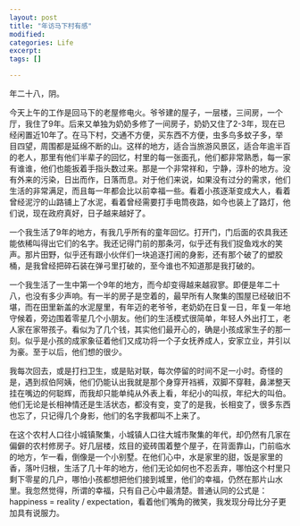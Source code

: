 ```yaml
---
layout: post
title: "年访马下村有感"
modified:
categories: Life
excerpt:
tags: []

---
```

年二十八，阴。

今天上午的工作是回马下的老屋修电火。爷爷建的屋子，一层楼，三间房，一个厅，我住了9年。后来又单独为奶奶多修了一间房子，奶奶又住了2-3年，现在已经闲置近10年了。在马下村，交通不方便，买东西不方便，虫多鸟多蚊子多，举目四望，周围都是延绵不断的山。这样的地方，适合当旅游风景区，适合年逾半百的老人，那里有他们半辈子的回忆，村里的每一张面孔，他们都非常熟悉，每一家有谁谁，他们也能扳着手指头数过来。那是一个非常祥和，宁静，淳朴的地方。没有外来的污染，日出而作，日落而息。对于他们来说，如果没有过分的需求，他们生活的非常满足，而且每一年都会比以前幸福一些。看着小孩逐渐变成大人，看着曾经泥泞的山路铺上了水泥，看着曾经需要打手电筒夜路，如今也装上了路灯，他们说，现在政府真好，日子越来越好了。

一个我生活了9年的地方，有我几乎所有的童年回忆。打开门，门后面的农具我还能依稀叫得出它们的名字。我还记得门前的那条河，似乎还有我们捉鱼戏水的笑声。那片田野，似乎还有跟小伙伴们一块追逐打闹的身影，还有那个破了的塑胶桶，是我曾经把碎石装在弹弓里打破的，至今谁也不知道那是我打破的。

一个我生活了一生中第一个9年的地方，而今却变得越来越寂寥。即便是年二十八，也没有多少声响。有一半的房子是空着的，最早所有人聚集的围屋已经破旧不堪，而在田里新盖的水泥屋里，有年迈的老爷爷，老奶奶在日复一日，年复一年地守候着，旁边围着零星几个小朋友。他们的生活模式很简单，年轻人外出打工，老人家在家带孩子。看似为了几个钱，其实他们最开心的，确是小孩成家生子的那一刻。似乎是小孩的成家象征着他们又成功将一个子女抚养成人，安家立业，并引以为豪。至于以后，他们想的很少。

我每次回去，或是打扫卫生，或是贴对联，每次停留的时间不足一小时。奇怪的是，遇到叔伯阿姨，他们仍能认出我就是那个身穿开裆裤，双脚不穿鞋，鼻涕整天挂在嘴边的何聪辉，而我却只能单纯从外表上看，年纪小的叫叔，年纪大的叫伯。他们无论是长相神情还是生活状态，都没有变，变了的是我，长相变了，很多东西也忘了，只记得几个身影，他们的名字我都叫不上来了。

在这个农村人口往小城镇聚集，小城镇人口往大城市聚集的年代，却仍然有几家在偏僻的农村修房子。好几层楼，炫目的瓷砖围着整个屋子，在背面靠山，门前临水的地方，乍一看，倒像是一个小别墅。在他们心中，水是家里的甜，饭是家里的香，落叶归根，生活了几十年的地方，他们无论如何也不忍丢弃，哪怕这个村里只剩下零星的几户，哪怕小孩都想把他们接到城里，他们的幸福，仍然在那片山水里。我忽然觉得，所谓的幸福，只有自己心中最清楚。普通认同的公式是：happiness = reality / expectation，看着他们嘴角的微笑，我发现分母比分子更加具有说服力。